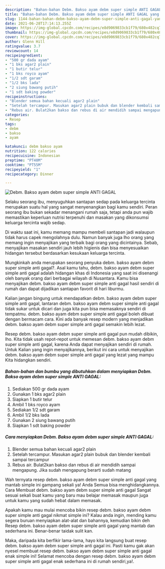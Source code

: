 ```yaml
---
description: "Bahan-bahan Debm. Bakso ayam debm super simple ANTI GAGAL yang lezat dan Mudah Dibuat"
title: "Bahan-bahan Debm. Bakso ayam debm super simple ANTI GAGAL yang lezat dan Mudah Dibuat"
slug: 1144-bahan-bahan-debm-bakso-ayam-debm-super-simple-anti-gagal-yang-lezat-dan-mudah-dibuat
date: 2021-06-28T17:14:13.255Z
image: https://img-global.cpcdn.com/recipes/e8d9069833cb1f79/680x482cq70/debm-bakso-ayam-debm-super-simple-anti-gagal-foto-resep-utama.jpg
thumbnail: https://img-global.cpcdn.com/recipes/e8d9069833cb1f79/680x482cq70/debm-bakso-ayam-debm-super-simple-anti-gagal-foto-resep-utama.jpg
cover: https://img-global.cpcdn.com/recipes/e8d9069833cb1f79/680x482cq70/debm-bakso-ayam-debm-super-simple-anti-gagal-foto-resep-utama.jpg
author: Glenn Hill
ratingvalue: 3.7
reviewcount: 14
recipeingredient:
- "500 gr dada ayam"
- "1 bks agar2 plain"
- "1 butir telur"
- "1 bks royco ayam"
- "1/2 sdt garam"
- "1/2 bks lada"
- "2 siung bawang putih"
- "1 sdt baking powder"
recipeinstructions:
- "Blender semua bahan kecuali agar2 plain"
- "Setelah tercampur. Masukan agar2 plain bubuk dan blender kembali sampai tercampur"
- "Rebus air. Bulat2kan bakso dan rebus di air mendidih sampai mengapung. Jika sudah mengapung berarti sudah matang"
categories:
- Resep
tags:
- debm
- bakso
- ayam

katakunci: debm bakso ayam 
nutrition: 122 calories
recipecuisine: Indonesian
preptime: "PT40M"
cooktime: "PT55M"
recipeyield: "1"
recipecategory: Dinner

---
```



![Debm. Bakso ayam debm super simple ANTI GAGAL](https://img-global.cpcdn.com/recipes/e8d9069833cb1f79/680x482cq70/debm-bakso-ayam-debm-super-simple-anti-gagal-foto-resep-utama.jpg)

Selaku seorang ibu, menyuguhkan santapan sedap pada keluarga tercinta merupakan suatu hal yang sangat menyenangkan bagi kamu sendiri. Peran seorang ibu bukan sekadar menangani rumah saja, tetapi anda pun wajib memastikan keperluan nutrisi terpenuhi dan masakan yang dikonsumsi keluarga tercinta wajib sedap.

Di waktu  saat ini, kamu memang mampu membeli santapan jadi walaupun tidak harus capek mengolahnya dulu. Namun banyak juga lho orang yang memang ingin menyajikan yang terbaik bagi orang yang dicintainya. Sebab, menyajikan masakan sendiri jauh lebih higienis dan bisa menyesuaikan hidangan tersebut berdasarkan kesukaan keluarga tercinta. 



Mungkinkah anda merupakan seorang penyuka debm. bakso ayam debm super simple anti gagal?. Asal kamu tahu, debm. bakso ayam debm super simple anti gagal adalah hidangan khas di Indonesia yang saat ini disenangi oleh banyak orang dari berbagai wilayah di Nusantara. Kamu bisa menyajikan debm. bakso ayam debm super simple anti gagal hasil sendiri di rumah dan dapat dijadikan santapan favorit di hari liburmu.

Kalian jangan bingung untuk mendapatkan debm. bakso ayam debm super simple anti gagal, lantaran debm. bakso ayam debm super simple anti gagal tidak sukar untuk dicari dan juga kita pun bisa memasaknya sendiri di tempatmu. debm. bakso ayam debm super simple anti gagal boleh dibuat dengan bermacam cara. Kini ada banyak resep modern yang menjadikan debm. bakso ayam debm super simple anti gagal semakin lebih lezat.

Resep debm. bakso ayam debm super simple anti gagal pun mudah dibikin, lho. Kita tidak usah repot-repot untuk memesan debm. bakso ayam debm super simple anti gagal, karena Anda dapat menyajikan sendiri di rumah. Untuk Kalian yang ingin menyajikannya, berikut ini cara untuk menyajikan debm. bakso ayam debm super simple anti gagal yang lezat yang mampu Kita hidangkan sendiri.

<!--inarticleads1-->

##### Bahan-bahan dan bumbu yang dibutuhkan dalam menyiapkan Debm. Bakso ayam debm super simple ANTI GAGAL:

1. Sediakan 500 gr dada ayam
1. Gunakan 1 bks agar2 plain
1. Siapkan 1 butir telur
1. Ambil 1 bks royco ayam
1. Sediakan 1/2 sdt garam
1. Ambil 1/2 bks lada
1. Gunakan 2 siung bawang putih
1. Siapkan 1 sdt baking powder




<!--inarticleads2-->

##### Cara menyiapkan Debm. Bakso ayam debm super simple ANTI GAGAL:

1. Blender semua bahan kecuali agar2 plain
1. Setelah tercampur. Masukan agar2 plain bubuk dan blender kembali sampai tercampur
1. Rebus air. Bulat2kan bakso dan rebus di air mendidih sampai mengapung. Jika sudah mengapung berarti sudah matang




Wah ternyata resep debm. bakso ayam debm super simple anti gagal yang mantab simple ini gampang sekali ya! Anda Semua bisa menghidangkannya. Cara Membuat debm. bakso ayam debm super simple anti gagal Sangat sesuai sekali buat kamu yang baru mau belajar memasak maupun juga untuk kamu yang sudah hebat dalam memasak.

Apakah kamu mau mulai mencoba bikin resep debm. bakso ayam debm super simple anti gagal nikmat simple ini? Kalau anda ingin, mending kamu segera buruan menyiapkan alat-alat dan bahannya, kemudian bikin deh Resep debm. bakso ayam debm super simple anti gagal yang mantab dan sederhana ini. Benar-benar taidak sulit kan. 

Maka, daripada kita berfikir lama-lama, hayo kita langsung buat resep debm. bakso ayam debm super simple anti gagal ini. Pasti kamu gak akan nyesel membuat resep debm. bakso ayam debm super simple anti gagal enak simple ini! Selamat mencoba dengan resep debm. bakso ayam debm super simple anti gagal enak sederhana ini di rumah sendiri,ya!.

